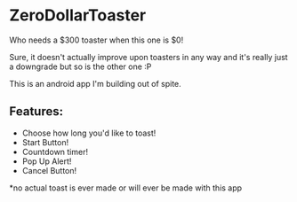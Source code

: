# ZeroDollarToaster

Who needs a $300 toaster when this one is $0!

Sure, it doesn't actually improve upon toasters in any way and it's really just a downgrade but so is the other one :P

This is an android app I'm building out of spite.

## Features:
* Choose how long you'd like to toast!
* Start Button!
* Countdown timer!
* Pop Up Alert!
* Cancel Button!



*no actual toast is ever made or will ever be made with this app
